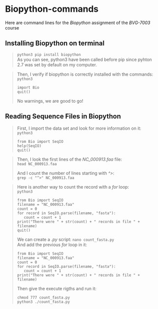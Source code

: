 # **Biopython-commands**
Here are command lines for the *Biopython* assignment of the  *BVG-7003* course  

## Installing Biopython on terminal  

> `python3 pip install biopython`  
> As you can see, python3 have been called before pip since pyhton 2.7 was set by default on my computer.

> Then, I verify if biopython is correctly installed with the commands:  
> `python3`  
> ```   
> import Bio  
> quit()
> ```  
> No warnings, we are good to go!  

## Reading Sequence Files in Biopython

> First, I import the data set and look for more information on it:  
> `python3`  
>  ```
> from Bio import SeqIO  
> help(SeqIO)  
> quit()
> ```

> Then, I look the first lines of the *NC_000913.faa* file:  
> `head NC_000913.faa`  
> 
> And I count the number of lines starting with *^>*:  
> `grep -c "^>" NC_000913.faa`

> Here is another way to count the record with a *for* loop:  
> `python3`  
> ```
> from Bio import SeqIO  
> filename = "NC_000913.faa"  
> count = 0  
> for record in SeqIO.parse(filename, "fasta"):  
>    count = count + 1  
> print("There were " + str(count) + " records in file " + filename)  
> quit()
> ```
>
> We can create a *.py* script: 
> `nano count_fasta.py`  
> And add the previous *for* loop in it:  
> ```
> from Bio import SeqIO  
> filename = "NC_000913.faa"  
> count = 0  
> for record in SeqIO.parse(filename, "fasta"):  
>    count = count + 1  
> print("There were " + str(count) + " records in file " + filename)
> ```
> Then give the execute rigths and run it:  
> ```
> chmod 777 count_fasta.py  
> python3 ./count_fasta.py  
> ```
> 


